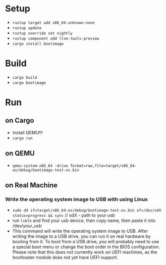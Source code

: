 # Setup

- ```rustup target add x86_64-unknown-none```
- ```rustup update```
- ```rustup override set nightly```
- ```rustup component add llvm-tools-preview```
- ```cargo install bootimage```

# Build

- ```cargo build```
- ```cargo bootimage```

# Run

## on Cargo

- Install QEMU!!!
- ```cargo run```

## on QEMU

- ```qemu-system-x86_64 -drive format=raw,file=target/x86_64-os/debug/bootimage-test-os.bin```

## on Real Machine

### Write the operating system image to USB with using Linux

- ```sudo dd if=target/x86_64-os/debug/bootimage-test-os.bin of=/dev/sdX status=progress && sync``` // sdX - path to your usb
- run ```lsblk``` and find your usb device, then copy name, then paste it into /dev/your_usb
- This command will write the operating system image to USB. After writing the image to a USB drive, you can run it on real hardware by booting from it. To boot from a USB drive, you will probably need to use a special boot menu or change the boot order in the BIOS configuration. Please note that this does not currently work on UEFI machines, as the bootloader module does not yet have UEFI support.
